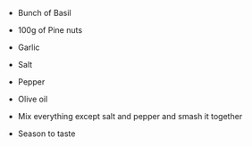 * Bunch of Basil
* 100g of Pine nuts
* Garlic
* Salt 
* Pepper
* Olive oil

* Mix everything except salt and pepper and smash it together
* Season to taste
